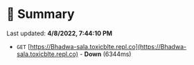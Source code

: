 # 📖 Summary
Last updated: **4/8/2022, 7:44:10 PM**

- `GET` [https://Bhadwa-sala.toxicblte.repl.co](https://Bhadwa-sala.toxicblte.repl.co) - **Down** (6344ms)
